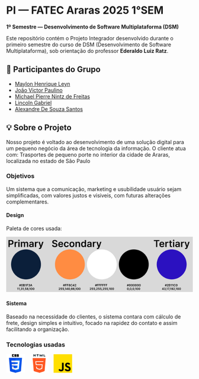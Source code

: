 # PI — FATEC Araras 2025  1°SEM
**1º Semestre — Desenvolvimento de Software Multiplataforma (DSM)**

Este repositório contém o Projeto Integrador desenvolvido durante o primeiro semestre do curso de DSM (Desenvolvimento de Software Multiplataforma), sob orientação do professor **Ederaldo Luiz Ratz**.

## 👥 Participantes do Grupo

- [Maylon Henrique Leyn](https://github.com/maylonhenriqueleyn)
- [João Victor Paulino](https://github.com/366244jvpaulino) 
- [Michael Pierre Nintz de Freitas](https://github.com/MichaelDeFreitas)
- [Lincoln Gabriel](https://github.com/Lincoln0777)
- [Alexandre De Souza Santos]()

## 💡 Sobre o Projeto

Nosso projeto é voltado ao desenvolvimento de uma solução digital para um pequeno negócio da área de tecnologia da informação. O cliente atua com:
Trasportes de pequeno porte no interior da cidade de Araras, localizada no estado de São Paulo

### Objetivos
Um sistema que a comunicação, marketing e usubilidade usuário sejam simplificadas, com valores justos e visiveis, com futuras alterações complementares.
#### Design
Paleta de cores usada:
<p align="left">
    <img src="/img/Paleta.png" alt="Paleta de cores"/>
</p>

#### Sistema
Baseado na necessidade do clientes, o sistema contara com cálculo de frete, design simples e intuitivo, focado na rapidez do contato e assim facilitando a organização.
### Tecnologias usadas
<p align="left">
  <img src="/img/css-3.png" height="50" width="50" alt="Logo CSS" style="margin-right: 10px;"/>
  <img src="/img/html-5.png" height="50" width="50" alt="Logo HTML" style="margin-right: 10px;"/>
  <img src="/img/js.png" height="50" width="50" alt="Logo JS"/>
</p>

